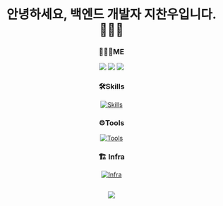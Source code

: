<div align="center">

# 안녕하세요, 백엔드 개발자 지찬우입니다.🧑🏻‍💻

### 👨🏻‍💻ME
<a href="https://www.linkedin.com/in/woopaca" target="_blank"><img src="https://img.shields.io/badge/LinkedIn-0A66C2?style=flat&logo=LinkedIn&logoColor=white"/></a>
<a href="https://woopaca.tistory.com/" target="_blank"><img src="https://img.shields.io/badge/Tistory-FF5A4A?style=flat&logo=Tistory&logoColor=white"/></a>
<a href="https://velog.io/@jcw1031" target="_blank"><img src="https://img.shields.io/badge/Velog-20C997?style=flat&logo=Velog&logoColor=white"/></a>

### 🛠Skills
[![Skills](https://go-skill-icons.vercel.app/api/icons?i=java,spring,mysql,reactnative)](https://github.com/jcw1031)

### ⚙️Tools
[![Tools](https://go-skill-icons.vercel.app/api/icons?i=idea,git)](https://github.com/jcw1031)
 
### 🏗️ Infra

[![Infra](https://go-skill-icons.vercel.app/api/icons?i=aws,docker)](https://github.com/jcw1031)

##

<a href="https://github.com/devxb/gitanimals">
  <img src="https://render.gitanimals.org/farms/jcw1031"/>
</a>

</div>
